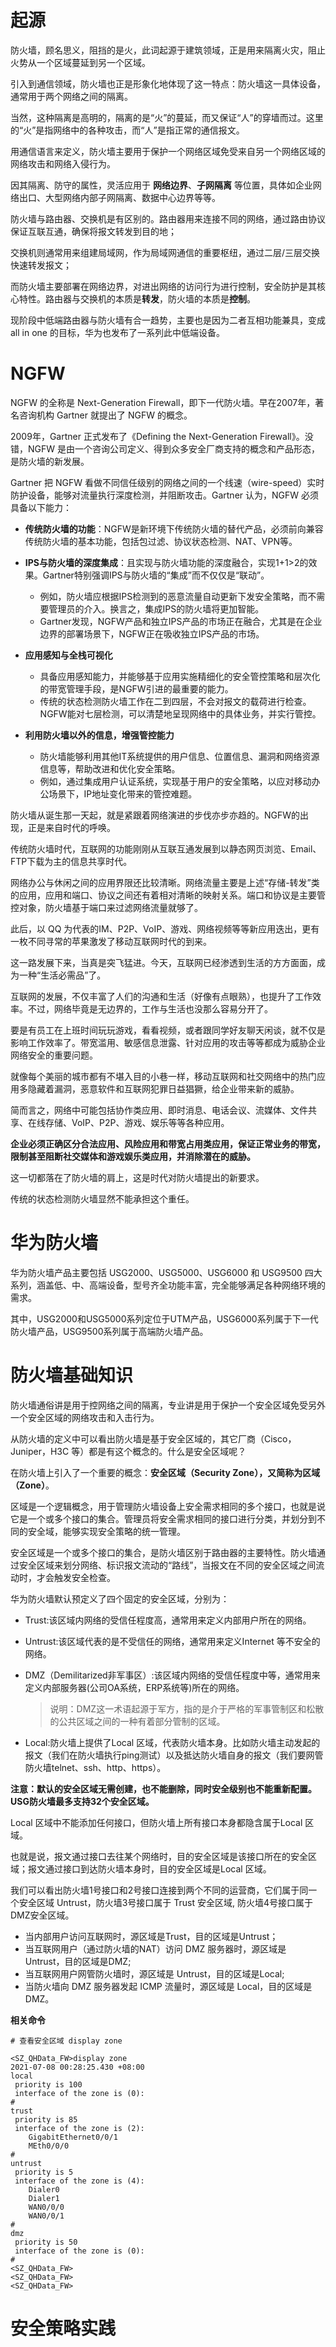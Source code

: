 # 起源



防火墙，顾名思义，阻挡的是火，此词起源于建筑领域，正是用来隔离火灾，阻止火势从一个区域蔓延到另一个区域。

引入到通信领域，防火墙也正是形象化地体现了这一特点：防火墙这一具体设备，通常用于两个网络之间的隔离。

当然，这种隔离是高明的，隔离的是“火”的蔓延，而又保证“人”的穿墙而过。这里的“火”是指网络中的各种攻击，而“人”是指正常的通信报文。

用通信语言来定义，防火墙主要用于保护一个网络区域免受来自另一个网络区域的网络攻击和网络入侵行为。

因其隔离、防守的属性，灵活应用于 **网络边界**、**子网隔离** 等位置，具体如企业网络出口、大型网络内部子网隔离、数据中心边界等等。



防火墙与路由器、交换机是有区别的。路由器用来连接不同的网络，通过路由协议保证互联互通，确保将报文转发到目的地；

交换机则通常用来组建局域网，作为局域网通信的重要枢纽，通过二层/三层交换快速转发报文；

而防火墙主要部署在网络边界，对进出网络的访问行为进行控制，安全防护是其核心特性。路由器与交换机的本质是**转发**，防火墙的本质是**控制**。

现阶段中低端路由器与防火墙有合一趋势，主要也是因为二者互相功能兼具，变成 all in one 的目标，华为也发布了一系列此中低端设备。









# **NGFW**



NGFW 的全称是 Next-Generation Firewall，即下一代防火墙。早在2007年，著名咨询机构 Gartner 就提出了 NGFW 的概念。

2009年，Gartner 正式发布了《Defining the Next-Generation Firewall》。没错，NGFW 是由一个咨询公司定义、得到众多安全厂商支持的概念和产品形态，是防火墙的新发展。



Gartner 把 NGFW 看做不同信任级别的网络之间的一个线速（wire-speed）实时防护设备，能够对流量执行深度检测，并阻断攻击。Gartner 认为，NGFW 必须具备以下能力：



- **传统防火墙的功能**：NGFW是新环境下传统防火墙的替代产品，必须前向兼容传统防火墙的基本功能，包括包过滤、协议状态检测、NAT、VPN等。
- **IPS与防火墙的深度集成**：且实现与防火墙功能的深度融合，实现1+1>2的效果。Gartner特别强调IPS与防火墙的“集成”而不仅仅是“联动”。
  - 例如，防火墙应根据IPS检测到的恶意流量自动更新下发安全策略，而不需要管理员的介入。换言之，集成IPS的防火墙将更加智能。
  - Gartner发现，NGFW产品和独立IPS产品的市场正在融合，尤其是在企业边界的部署场景下，NGFW正在吸收独立IPS产品的市场。
- **应用感知与全栈可视化**
  - 具备应用感知能力，并能够基于应用实施精细化的安全管控策略和层次化的带宽管理手段，是NGFW引进的最重要的能力。
  - 传统的状态检测防火墙工作在二到四层，不会对报文的载荷进行检查。NGFW能对七层检测，可以清楚地呈现网络中的具体业务，并实行管控。

- **利用防火墙以外的信息，增强管控能力**
  - 防火墙能够利用其他IT系统提供的用户信息、位置信息、漏洞和网络资源信息等，帮助改进和优化安全策略。
  - 例如，通过集成用户认证系统，实现基于用户的安全策略，以应对移动办公场景下，IP地址变化带来的管控难题。



防火墙从诞生那一天起，就是紧跟着网络演进的步伐亦步亦趋的。NGFW的出现，正是来自时代的呼唤。



传统防火墙时代，互联网的功能刚刚从互联互通发展到以静态网页浏览、Email、FTP下载为主的信息共享时代。

网络办公与休闲之间的应用界限还比较清晰。网络流量主要是上述“存储-转发”类的应用，应用和端口、协议之间还有着相对清晰的映射关系。端口和协议是主要管控对象，防火墙基于端口来过滤网络流量就够了。



此后，以 QQ 为代表的IM、P2P、VoIP、游戏、网络视频等等新应用迭出，更有一枚不同寻常的苹果激发了移动互联网时代的到来。

这一路发展下来，当真是突飞猛进。今天，互联网已经渗透到生活的方方面面，成为一种“生活必需品”了。



互联网的发展，不仅丰富了人们的沟通和生活（好像有点眼熟），也提升了工作效率。不过，网络毕竟是无边界的，工作与生活也没那么容易分开了。

要是有员工在上班时间玩玩游戏，看看视频，或者跟同学好友聊天闲谈，就不仅是影响工作效率了。带宽滥用、敏感信息泄露、针对应用的攻击等等都成为威胁企业网络安全的重要问题。

就像每个美丽的城市都有不堪入目的小巷一样，移动互联网和社交网络中的热门应用多隐藏着漏洞，恶意软件和互联网犯罪日益猖獗，给企业带来新的威胁。

简而言之，网络中可能包括协作类应用、即时消息、电话会议、流媒体、文件共享、在线存储、VoIP、P2P、游戏、娱乐等等各种应用。

**企业必须正确区分合法应用、风险应用和带宽占用类应用，保证正常业务的带宽，限制甚至阻断社交媒体和游戏娱乐类应用，并消除潜在的威胁。**

这一切都落在了防火墙的肩上，这是时代对防火墙提出的新要求。



传统的状态检测防火墙显然不能承担这个重任。







# 华为防火墙



华为防火墙产品主要包括 USG2000、USG5000、USG6000 和 USG9500 四大系列，涵盖低、中、高端设备，型号齐全功能丰富，完全能够满足各种网络环境的需求。

其中，USG2000和USG5000系列定位于UTM产品，USG6000系列属于下一代防火墙产品，USG9500系列属于高端防火墙产品。





# 防火墙基础知识



防火墙通俗讲是用于控网络之间的隔离，专业讲是用于保护一个安全区域免受另外一个安全区域的网络攻击和入击行为。

从防火墙的定义中可以看出防火墙是基于安全区域的，其它厂商（Cisco，Juniper，H3C 等）都是有这个概念的。什么是安全区域呢？

在防火墙上引入了一个重要的概念：**安全区域（Security Zone），又简称为区域（Zone）**。

区域是一个逻辑概念，用于管理防火墙设备上安全需求相同的多个接口，也就是说它是一个或多个接口的集合。管理员将安全需求相同的接口进行分类，并划分到不同的安全域，能够实现安全策略的统一管理。

安全区域是一个或多个接口的集合，是防火墙区别于路由器的主要特性。防火墙通过安全区域来划分网络、标识报文流动的“路线”，当报文在不同的安全区域之间流动时，才会触发安全检查。



华为防火墙默认预定义了四个固定的安全区域，分别为：

- Trust:该区域内网络的受信任程度高，通常用来定义内部用户所在的网络。

- Untrust:该区域代表的是不受信任的网络，通常用来定义Internet 等不安全的网络。

- DMZ（Demilitarized非军事区）:该区域内网络的受信任程度中等，通常用来定义内部服务器(公司OA系统，ERP系统等)所在的网络。

  > 说明：DMZ这一术语起源于军方，指的是介于严格的军事管制区和松散的公共区域之间的一种有着部分管制的区域。

- Local:防火墙上提供了Local 区域，代表防火墙本身。比如防火墙主动发起的报文（我们在防火墙执行ping测试）以及抵达防火墙自身的报文（我们要网管防火墙telnet、ssh、http、https）。



**注意：默认的安全区域无需创建，也不能删除，同时安全级别也不能重新配置。USG防火墙最多支持32个安全区域。**

Local 区域中不能添加任何接口，但防火墙上所有接口本身都隐含属于Local 区域。

也就是说，报文通过接口去往某个网络时，目的安全区域是该接口所在的安全区域；报文通过接口到达防火墙本身时，目的安全区域是Local 区域。





我们可以看出防火墙1号接口和2号接口连接到两个不同的运营商，它们属于同一个安全区域 Untrust，防火墙3号接口属于 Trust 安全区域, 防火墙4号接口属于DMZ安全区域。

- 当内部用户访问互联网时，源区域是Trust，目的区域是Untrust；
- 当互联网用户（通过防火墙的NAT）访问 DMZ 服务器时，源区域是Untrust，目的区域是DMZ;
- 当互联网用户网管防火墙时，源区域是 Untrust，目的区域是Local;
- 当防火墙向 DMZ 服务器发起 ICMP 流量时，源区域是 Local，目的区域是DMZ。





**相关命令**

```shell
# 查看安全区域 display zone

<SZ_QHData_FW>display zone
2021-07-08 00:28:25.430 +08:00
local
 priority is 100
 interface of the zone is (0):
#
trust
 priority is 85
 interface of the zone is (2):
    GigabitEthernet0/0/1
    MEth0/0/0
#
untrust
 priority is 5
 interface of the zone is (4):
    Dialer0
    Dialer1
    WAN0/0/0
    WAN0/0/1
#
dmz
 priority is 50
 interface of the zone is (0):
#
<SZ_QHData_FW>
<SZ_QHData_FW>
<SZ_QHData_FW>
```









# 安全策略实践



